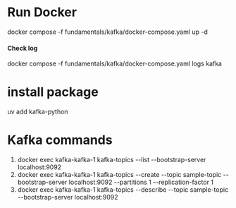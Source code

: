 # Run Docker
docker compose -f fundamentals/kafka/docker-compose.yaml up -d

#### Check log
docker compose -f fundamentals/kafka/docker-compose.yaml logs kafka

# install package
uv add kafka-python

# Kafka commands
1. docker exec kafka-kafka-1 kafka-topics --list --bootstrap-server localhost:9092
2. docker exec kafka-kafka-1 kafka-topics --create --topic sample-topic --bootstrap-server localhost:9092 --partitions 1 --replication-factor 1
3. docker exec kafka-kafka-1 kafka-topics --describe --topic sample-topic --bootstrap-server localhost:9092